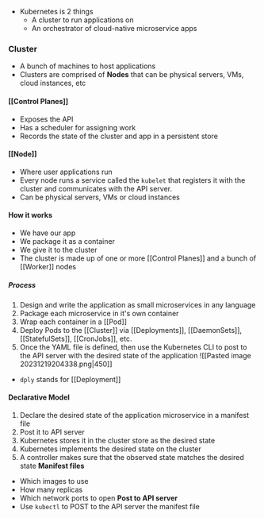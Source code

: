 - Kubernetes is 2 things
	- A cluster to run applications on
	- An orchestrator of cloud-native microservice apps
### Cluster
- A bunch of machines to host applications
- Clusters are comprised of **Nodes** that can be physical servers, VMs, cloud instances, etc
#### [[Control Planes]]
- Exposes the API
- Has a scheduler for assigning work
- Records the state of the cluster and app in a persistent store
#### [[Node]]
- Where user applications run
- Every node runs a service called the `kubelet` that registers it with the cluster and communicates with the API server. 
- Can be physical servers, VMs or cloud instances
#### How it works
- We have our app
- We package it as a container
- We give it to the cluster
- The cluster is made up of one or more [[Control Planes]] and a bunch of [[Worker]] nodes
##### Process
1. Design and write the application as small microservices in any language
2. Package each microservice in it's own container
3. Wrap each container in a [[Pod]]
4. Deploy Pods to the [[Cluster]] via [[Deployments]], [[DaemonSets]], [[StatefulSets]], [[CronJobs]], etc.
5. Once the YAML file is defined, then use the Kubernetes CLI to post to the API server with the desired state of the application
![[Pasted image 20231219204338.png|450]]
- `dply` stands for [[Deployment]]
#### Declarative Model
1. Declare the desired state of the application microservice in a manifest file
2. Post it to API server
3. Kubernetes stores it in the cluster store as the desired state
4. Kubernetes implements the desired state on the cluster
5. A controller makes sure that the observed state matches the desired state
**Manifest files**
- Which images to use
- How many replicas
- Which network ports to open
**Post to API server**
- Use `kubectl` to POST to the API server the manifest file
